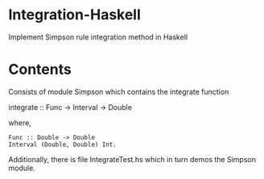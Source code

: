 # Integration-Haskell
Implement Simpson rule integration method in Haskell

# Contents
Consists of module Simpson which contains the integrate function

  integrate :: Func -> Interval -> Double
  
  where,
  
    Func :: Double -> Double
    Interval (Double, Double) Int.

Additionally, there is file IntegrateTest.hs which in turn demos the Simpson module.
